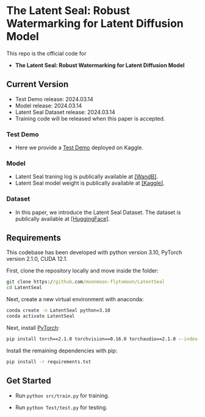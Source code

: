 # The Latent Seal: Robust Watermarking for Latent Diffusion Model
This repo is the official code for
* **The Latent Seal: Robust Watermarking for Latent Diffusion Model**

## Current Version
* Test Demo release: 2024.03.14
* Model release: 2024.03.14
* Latent Seal Dataset release: 2024.03.14
* Training code will be released when this paper is accepted.


### Test Demo
- Here we provide a [Test Demo]([https://www.kaggle.com/code/moonmoonflytomoon/latentseal-testdemo](https://www.kaggle.com/code/moonmoonflytomoon/notebook?scriptVersionId=166947269)) deployed on Kaggle.
### Model
- Latent Seal traning log  is publically available at [[WandB]](https://api.wandb.ai/links/moonmoon-flytomoon/bvi297g2).
- Latent Seal model weight  is publically available at [[Kaggle]](https://www.kaggle.com/datasets/moonmoonflytomoon/latentseal-model).
### Dataset
- In this paper, we introduce the Latent Seal Dataset.
The dataset is publically available at [[HuggingFace]](https://huggingface.co/datasets/moonmoon-Flytomoon/LSD).

## Requirements
This codebase has been developed with python version 3.10, PyTorch version 2.1.0, CUDA 12.1.

First, clone the repository locally and move inside the folder:
```cmd
git clone https://github.com/moonmoon-flytomoon/LatentSeal
cd LatentSeal
```
Next, create a new virtual environment with anaconda:
```cmd
conda create -n LatentSeal python=3.10
conda activate LatentSeal
```

Next, install [PyTorch](https://pytorch.org/):
```cmd
pip install torch==2.1.0 torchvision==0.16.0 torchaudio==2.1.0 --index-url https://download.pytorch.org/whl/cu121
```

Install the remaining dependencies with pip:
```cmd
pip install -r requirements.txt
```

## Get Started
- Run `python src/train.py` for training.

- Run `python Test/test.py` for testing.
